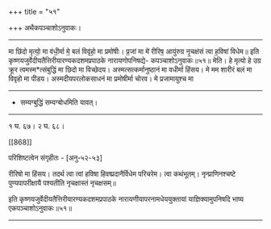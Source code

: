 +++
title = "५१"

+++
अथैकपञ्चाशोऽनुवाकः।
________________________
मा छि॑दो मृत्यो॒ मा व॑धी॒र्मा मे॒ बलं विवृ॑हो॒ मा प्रमो॑षीः।
प्र॒जां मा मे॑ रीरिष॒ आयु॑रुग्र नृ॒चक्ष॑सं त्वा ह॒विषा॑ विधेम॥
इति कृष्णयजुर्वेदीयतैत्तिरीयारण्यकदशमप्रपाठके नारायणोपनिषद्ये-
कपञ्चाशोऽनुवाकः॥५१॥
मेति। हे मृत्यो हे उग्र क्रूर त्वमस्म*त्संबुद्धिं मा छिदो मा विच्छेदय। अस्मत्सत्कर्मानुष्ठानं मा वधीर्मा हिंसय। मे मम शारीरं बलं मा विवृहो मा पीडय। अस्मदीयपरलोकसाधनं मा प्रमोषीर्मा चोरव। मे प्रजामायुश्च मा
________________________
* सम्यग्बुद्धिं सम्यग्बोधमिति यावत्।
________________________
१ घ. ६७। २ घ. ६८।

[[868]]

परिशिष्टत्वेन संगृहीतः - [अनु॰५२-५३]

रीरिषो मा हिंसय। तदर्थ त्वा त्वां हविषा हिवष्प्रदानैर्विधेम परिचरेम। त्वा कथंभूतम्। नृन्प्राणिनश्चष्टे पुण्यपापरीक्षायै पश्यतीति नृचक्षास्तं नृचक्षसम्॥

इति कृष्णयजुर्वेदीयतैत्तिरीयारण्यकदशमप्रपाठके नारायणीयापरनामधेययुक्तायां
याज्ञिक्यामुपनिषदि भाष्य एकपञ्चाशोऽनुवाकः॥५१॥
________________________
